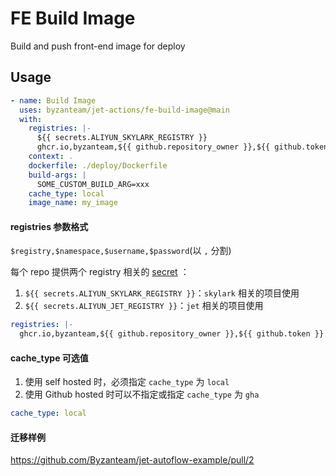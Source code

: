 # FE Build Image
Build and push front-end image for deploy

## Usage

```yaml
- name: Build Image
  uses: byzanteam/jet-actions/fe-build-image@main
  with:
    registries: |-
      ${{ secrets.ALIYUN_SKYLARK_REGISTRY }}
      ghcr.io,byzanteam,${{ github.repository_owner }},${{ github.token }}
    context: .
    dockerfile: ./deploy/Dockerfile
    build-args: |
      SOME_CUSTOM_BUILD_ARG=xxx
    cache_type: local
    image_name: my_image
```
#### registries 参数格式
`$registry,$namespace,$username,$password`(以 `,` 分割)


每个 repo 提供两个 registry 相关的 [secret](https://docs.github.com/en/actions/security-guides/encrypted-secrets) ：
1. `${{ secrets.ALIYUN_SKYLARK_REGISTRY }}`：`skylark` 相关的项目使用
2. `${{ secrets.ALIYUN_JET_REGISTRY }}`：`jet` 相关的项目使用

```yaml
registries: |-
  ghcr.io,byzanteam,${{ github.repository_owner }},${{ github.token }}
```
#### cache_type 可选值
1. 使用 self hosted 时，必须指定 `cache_type` 为 `local`
2. 使用 Github hosted 时可以不指定或指定 `cache_type` 为 `gha`
```yaml
cache_type: local
```

#### 迁移样例
https://github.com/Byzanteam/jet-autoflow-example/pull/2
